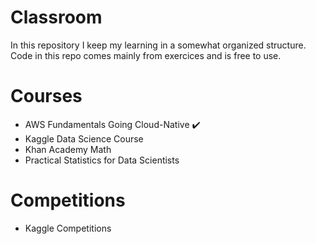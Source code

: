 
# Classroom
In this repository I keep my learning in a somewhat organized structure.
Code in this repo comes mainly from exercices and is free to use.

# Courses
- AWS Fundamentals Going Cloud-Native ✔️
- Kaggle Data Science Course
- Khan Academy Math
- Practical Statistics for Data Scientists

# Competitions
- Kaggle Competitions
